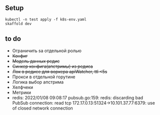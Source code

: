 
## Setup
    kubectl -n test apply -f k8s-env.yaml
    skaffold dev

## to do

+ Ограничить sa отдельной ролью
+ <s>Конфиг</s>
+ <s>Модель данных редис</s>
+ <s>Синкер конфига(апстримы) из редиса</s>
+ <s>Лок в редисе для воркера apiWatcher, ttl <5s</s>
+ Прокси в отдельной горутине
+ Логика выбор апстрима
+ Хелфчеки
+ Метрики
+ redis: 2022/01/08 09:08:17 pubsub.go:159: redis: discarding bad PubSub connection: read tcp 172.17.0.13:51324->10.101.37.77:6379: use of closed network connection